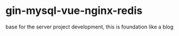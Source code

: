 # gin-mysql-vue-nginx-redis
base for the server project development, this is foundation like a blog
